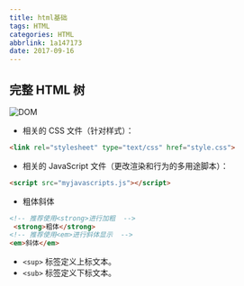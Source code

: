 ```yaml
---
title: html基础
tags: HTML
categories: HTML
abbrlink: 1a147173
date: 2017-09-16
---
```


## 完整 HTML 树

![DOM](https://i.loli.net/2017/10/26/59f1ff406e5f5.png)
* 相关的 CSS 文件（针对样式）：

```html
<link rel="stylesheet" type="text/css" href="style.css">
```

* 相关的 JavaScript 文件（更改渲染和行为的多用途脚本）：

```html
<script src="myjavascripts.js"></script>
```

* 粗体斜体

```html
<!-- 推荐使用<strong>进行加粗  -->
 <strong>粗体</strong>
<!-- 推荐使用<em>进行斜体显示  -->
<em>斜体</em>
```

* `<sup>` 标签定义上标文本。
* `<sub>` 标签定义下标文本。


